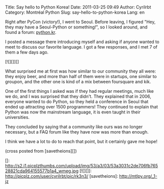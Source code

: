 Title: Say hello to Python Korea!
Date: 2011-03-25 09:49
Author: Cyrilrbt
Category: Montréal Python
Slug: say-hello-to-python-korea
Lang: en

<!--:en-->

Right after PyCon (victory!), I went to Seoul. Before leaving, I figured
"Hey, they may have a Seoul-Python or something!", so I looked around,
and found a forum: [python.kr][].

I posted a message there introducing myself and asking if anyone wanted
to meet to discuss our favorite language. I got a few responses, and I
met 7 of them a few days ago.

[![][]][]

What surprised me at first was how similar to our community they all
were: they enjoy beer, and more than half of them were in startups, one
similar to groupon, and the other one is kind of a mix between
foursquare and kik.

One of the first things I asked was if they had regular meetings, much
like we do, and I was surprised that they didn't. They explained that in
2006, everyone wanted to do Python, so they held a conference in Seoul
that ended up attracting over 1500 programmers! They continued to
explain that Python was now the mainstream language, it is even taught
in their universities.

They concluded by saying that a community like ours was no longer
necessary, but a FAQ forum like they have now was more than enough.

I think we have a lot to do to reach that point, but it certainly gave
me hope!

(cross posted from [savetheions][])

  [python.kr]: http://python.kr/
  []: http://s2.i1.picplzthumbs.com/upload/img/53/a3/03/53a3031c2de706fb76528821cda964155577b1a4_wmeg.jpg
  [![][]]: http://picplz.com/user/cyrilrbt/pic/rk3n3/
  [savetheions]: http://mtlpy.org/_1-jz
